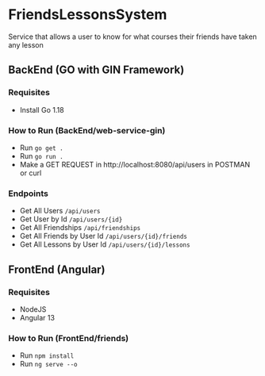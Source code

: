# FriendsLessonsSystem
Service that allows a user to know for what courses their friends have taken any lesson
## BackEnd (GO with GIN Framework)
### Requisites
- Install Go 1.18

### How to Run (BackEnd/web-service-gin)
- Run `go get .`
- Run `go run .`
- Make a GET REQUEST in http://localhost:8080/api/users in POSTMAN or curl

### Endpoints
- Get All Users `/api/users`
- Get User by Id `/api/users/{id}`
- Get All Friendships `/api/friendships`
- Get All Friends by User Id `/api/users/{id}/friends`
- Get All Lessons by User Id `/api/users/{id}/lessons`
## FrontEnd (Angular)
### Requisites
- NodeJS
- Angular 13

### How to Run (FrontEnd/friends)
- Run `npm install`
- Run `ng serve --o`
